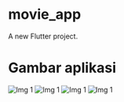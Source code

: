 # movie_app

A new Flutter project.

# Gambar aplikasi

![Img 1](screenshot/1.png)
![Img 1](screenshot/2.png)
![Img 1](screenshot/3.png)
![Img 1](screenshot/4.png)
